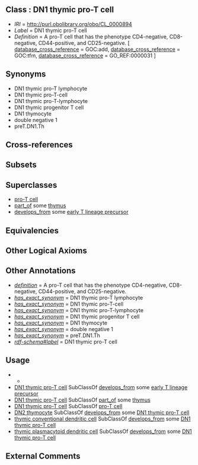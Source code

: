 
## Class : DN1 thymic pro-T cell

 * *IRI* = http://purl.obolibrary.org/obo/CL_0000894
 * *Label* = DN1 thymic pro-T cell
 * *Definition* = A pro-T cell that has the phenotype CD4-negative, CD8-negative, CD44-positive, and CD25-negative. [ [database_cross_reference](../../ef/oboInOwl#hasDbXref.md) = GOC:add, [database_cross_reference](../../ef/oboInOwl#hasDbXref.md) = GOC:tfm, [database_cross_reference](../../ef/oboInOwl#hasDbXref.md) = GO_REF:0000031 ]

## Synonyms

 * DN1 thymic pro-T lymphocyte
 * DN1 thymic pro-T-cell
 * DN1 thymic pro-T-lymphocyte
 * DN1 thymic progenitor T cell
 * DN1 thymocyte
 * double negative 1
 * preT.DN1.Th

## Cross-references


## Subsets


## Superclasses

 * [pro-T cell](../../CL/27/CL_0000827.md)
 * [part_of](../../BFO/50/BFO_0000050.md) some [thymus](../../UBERON/70/UBERON_0002370.md)
 * [develops_from](../../RO/02/RO_0002202.md) some [early T lineage precursor](../../CL/25/CL_0002425.md)

## Equivalencies


## Other Logical Axioms


## Other Annotations

 * *[definition](../../IAO/15/IAO_0000115.md)* = A pro-T cell that has the phenotype CD4-negative, CD8-negative, CD44-positive, and CD25-negative.
 * *[has_exact_synonym](../../ym/oboInOwl#hasExactSynonym.md)* = DN1 thymic pro-T lymphocyte
 * *[has_exact_synonym](../../ym/oboInOwl#hasExactSynonym.md)* = DN1 thymic pro-T-cell
 * *[has_exact_synonym](../../ym/oboInOwl#hasExactSynonym.md)* = DN1 thymic pro-T-lymphocyte
 * *[has_exact_synonym](../../ym/oboInOwl#hasExactSynonym.md)* = DN1 thymic progenitor T cell
 * *[has_exact_synonym](../../ym/oboInOwl#hasExactSynonym.md)* = DN1 thymocyte
 * *[has_exact_synonym](../../ym/oboInOwl#hasExactSynonym.md)* = double negative 1
 * *[has_exact_synonym](../../ym/oboInOwl#hasExactSynonym.md)* = preT.DN1.Th
 * *[rdf-schema#label](../../el/rdf-schema#label.md)* = DN1 thymic pro-T cell

## Usage

 * -
 * [DN1 thymic pro-T cell](../../CL/94/CL_0000894.md) SubClassOf [develops_from](../../RO/02/RO_0002202.md) some [early T lineage precursor](../../CL/25/CL_0002425.md)
 * [DN1 thymic pro-T cell](../../CL/94/CL_0000894.md) SubClassOf [part_of](../../BFO/50/BFO_0000050.md) some [thymus](../../UBERON/70/UBERON_0002370.md)
 * [DN1 thymic pro-T cell](../../CL/94/CL_0000894.md) SubClassOf [pro-T cell](../../CL/27/CL_0000827.md)
 * [DN2 thymocyte](../../CL/06/CL_0000806.md) SubClassOf [develops_from](../../RO/02/RO_0002202.md) some [DN1 thymic pro-T cell](../../CL/94/CL_0000894.md)
 * [thymic conventional dendritic cell](../../CL/41/CL_0000941.md) SubClassOf [develops_from](../../RO/02/RO_0002202.md) some [DN1 thymic pro-T cell](../../CL/94/CL_0000894.md)
 * [thymic plasmacytoid dendritic cell](../../CL/42/CL_0000942.md) SubClassOf [develops_from](../../RO/02/RO_0002202.md) some [DN1 thymic pro-T cell](../../CL/94/CL_0000894.md)

## External Comments

